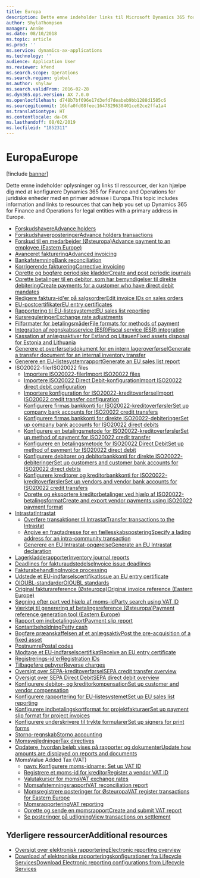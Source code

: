 ```yaml
---
title: Europa
description: Dette emne indeholder links til Microsoft Dynamics 365 for Finance and Operations-dokumentationsressourcer for Europa.
author: ShylaThompson
manager: AnnBe
ms.date: 08/10/2018
ms.topic: article
ms.prod: ''
ms.service: dynamics-ax-applications
ms.technology: ''
audience: Application User
ms.reviewer: kfend
ms.search.scope: Operations
ms.search.region: global
ms.author: shylaw
ms.search.validFrom: 2016-02-28
ms.dyn365.ops.version: AX 7.0.0
ms.openlocfilehash: d748b7bf696e17d3efd7deabeb9bb1288d1585c6
ms.sourcegitcommit: 16bfa0fd08feec1647829630401ce62ce2ffa1a4
ms.translationtype: HT
ms.contentlocale: da-DK
ms.lasthandoff: 08/02/2019
ms.locfileid: "1852311"
---
```

# <a name="europe"></a><span data-ttu-id="e53fd-103">Europa</span><span class="sxs-lookup"><span data-stu-id="e53fd-103">Europe</span></span> 

[!include [banner](../includes/banner.md)]

<span data-ttu-id="e53fd-104">Dette emne indeholder oplysninger og links til ressourcer, der kan hjælpe dig med at konfigurere Dynamics 365 for Finance and Operations for juridiske enheder med en primær adresse i Europa.</span><span class="sxs-lookup"><span data-stu-id="e53fd-104">This topic includes information and links to resources that can help you set up Dynamics 365 for Finance and Operations for legal entities with a primary address in Europe.</span></span> 

- [<span data-ttu-id="e53fd-105">Forskudshavere</span><span class="sxs-lookup"><span data-stu-id="e53fd-105">Advance holders</span></span>](emea-advance-holders.md)
 - [<span data-ttu-id="e53fd-106">Forskudshaverposteringer</span><span class="sxs-lookup"><span data-stu-id="e53fd-106">Advance holders transactions</span></span>](emea-advance-holders-transactions.md)
 - [<span data-ttu-id="e53fd-107">Forskud til en medarbejder (Østeuropa)</span><span class="sxs-lookup"><span data-stu-id="e53fd-107">Advance payment to an employee (Eastern Europe)</span></span>](tasks/advance-payment-employee.md)
- [<span data-ttu-id="e53fd-108">Avanceret fakturering</span><span class="sxs-lookup"><span data-stu-id="e53fd-108">Advanced invoicing</span></span>](emea-advance-invoice.md)
- [<span data-ttu-id="e53fd-109">Bankafstemning</span><span class="sxs-lookup"><span data-stu-id="e53fd-109">Bank reconciliation</span></span>](emea-bank-reconciliation.md)
- [<span data-ttu-id="e53fd-110">Korrigerende fakturering</span><span class="sxs-lookup"><span data-stu-id="e53fd-110">Corrective invoicing</span></span>](emea-corrective-invoice.md)
- [<span data-ttu-id="e53fd-111">Oprette og bogføre periodiske kladder</span><span class="sxs-lookup"><span data-stu-id="e53fd-111">Create and post periodic journals</span></span>](emea-create-post-periodic-journals.md)
- [<span data-ttu-id="e53fd-112">Oprette betalinger til en debitor, som har bemyndigelser til direkte debitering</span><span class="sxs-lookup"><span data-stu-id="e53fd-112">Create payments for a customer who have direct debit mandates</span></span>](tasks/create-payments-customers-who-have-direct-debit-mandates.md)
- [<span data-ttu-id="e53fd-113">Redigere faktura-id'er på salgsordrer</span><span class="sxs-lookup"><span data-stu-id="e53fd-113">Edit invoice IDs on sales orders</span></span>](emea-edit-invoice-id-sales-orders.md)
- [<span data-ttu-id="e53fd-114">EU-postcertifikater</span><span class="sxs-lookup"><span data-stu-id="e53fd-114">EU entry certificates</span></span>](emea-entry-certificates.md)
- [<span data-ttu-id="e53fd-115">Rapportering til EU-listesystemet</span><span class="sxs-lookup"><span data-stu-id="e53fd-115">EU sales list reporting</span></span>](emea-eu-sales-list.md)
- [<span data-ttu-id="e53fd-116">Kursreguleringer</span><span class="sxs-lookup"><span data-stu-id="e53fd-116">Exchange rate adjustments</span></span>](emea-exchange-rate-adjustments.md)
- [<span data-ttu-id="e53fd-117">Filformater for betalingsmåder</span><span class="sxs-lookup"><span data-stu-id="e53fd-117">File formats for methods of payment</span></span>](emea-select-file-formats-for-the-method-of-payments.md)
- [<span data-ttu-id="e53fd-118">Integration af regnskabsservice (ESR)</span><span class="sxs-lookup"><span data-stu-id="e53fd-118">Fiscal service (ESR) integration</span></span>](emea-fiscal-service-integration.md)
- [<span data-ttu-id="e53fd-119">Kassation af anlægsaktiver for Estland og Litauen</span><span class="sxs-lookup"><span data-stu-id="e53fd-119">Fixed assets disposal for Estonia and Lithuania</span></span>](emea-credit-note-reverse-fixed-asset-sale.md)
- [<span data-ttu-id="e53fd-120">Generere et overførselsdokument for en intern lageroverførsel</span><span class="sxs-lookup"><span data-stu-id="e53fd-120">Generate a transfer document for an internal inventory transfer</span></span>](tasks/transfer-document-internal-inventory-transfer.md)
- [<span data-ttu-id="e53fd-121">Generere en EU-listesystemrapport</span><span class="sxs-lookup"><span data-stu-id="e53fd-121">Generate an EU sales list report</span></span>](tasks/eur-00011-eu-sales-list-report.md)
- <span data-ttu-id="e53fd-122">ISO20022-filer</span><span class="sxs-lookup"><span data-stu-id="e53fd-122">ISO20022 files</span></span>
  - [<span data-ttu-id="e53fd-123">Importere ISO20022-filer</span><span class="sxs-lookup"><span data-stu-id="e53fd-123">Import ISO20022 files</span></span>](emea-ISO20022-file-formats.md)
  - [<span data-ttu-id="e53fd-124">Importere ISO20022 Direct Debit-konfiguration</span><span class="sxs-lookup"><span data-stu-id="e53fd-124">Import ISO20022 direct debit configuration</span></span>](tasks/import-iso20022-direct-debit-configuration.md)
  - [<span data-ttu-id="e53fd-125">Importere konfiguration for ISO20022-kreditoverførsel</span><span class="sxs-lookup"><span data-stu-id="e53fd-125">Import ISO20022 credit transfer configuration</span></span>](tasks/import-iso20022-credit-transfer-configuration.md)
  - [<span data-ttu-id="e53fd-126">Konfigurere firmas bankkonti for ISO20022-kreditoverførsler</span><span class="sxs-lookup"><span data-stu-id="e53fd-126">Set up company bank accounts for ISO20022 credit transfers</span></span>](tasks/set-up-company-bank-accounts-iso20022-credit-transfers.md)
  - [<span data-ttu-id="e53fd-127">Konfigurere firmas bankkonti for direkte ISO20022-debiteringer</span><span class="sxs-lookup"><span data-stu-id="e53fd-127">Set up company bank accounts for ISO20022 direct debits</span></span>](tasks/set-up-company-bank-accounts-iso20022-direct-debits.md)
  - [<span data-ttu-id="e53fd-128">Konfigurere en betalingsmetode for ISO20022-kreditoverførsler</span><span class="sxs-lookup"><span data-stu-id="e53fd-128">Set up method of payment for ISO20022 credit transfer</span></span>](tasks/set-up-method-payment-iso20022-credit-transfer.md)
  - [<span data-ttu-id="e53fd-129">Konfigurere en betalingsmetode for ISO20022 Direct Debit</span><span class="sxs-lookup"><span data-stu-id="e53fd-129">Set up method of payment for ISO20022 direct debit</span></span>](tasks/setup-method-payment-iso20022-direct-debit.md)
  - [<span data-ttu-id="e53fd-130">Konfigurere debitorer og debitorbankkonti for direkte ISO20022-debiteringer</span><span class="sxs-lookup"><span data-stu-id="e53fd-130">Set up customers and customer bank accounts for ISO20022 direct debits</span></span>](tasks/set-up-bank-accounts-iso20022-direct-debits.md)
  - [<span data-ttu-id="e53fd-131">Konfigurere kreditorer og kreditorbankkonti for ISO20022-kreditoverførsler</span><span class="sxs-lookup"><span data-stu-id="e53fd-131">Set up vendors and vendor bank accounts for ISO20022 credit transfers</span></span>](tasks/set-up-vendor-iso20022-credit-transfers.md)
  - [<span data-ttu-id="e53fd-132">Oprette og eksportere kreditorbetalinger ved hjælp af ISO20022-betalingsformat</span><span class="sxs-lookup"><span data-stu-id="e53fd-132">Create and export vendor payments using ISO20022 payment format</span></span>](tasks/create-export-vendor-payments-iso20022-payment-format.md)
- [<span data-ttu-id="e53fd-133">Intrastat</span><span class="sxs-lookup"><span data-stu-id="e53fd-133">Intrastat</span></span>](emea-intrastat.md)
  - [<span data-ttu-id="e53fd-134">Overføre transaktioner til Intrastat</span><span class="sxs-lookup"><span data-stu-id="e53fd-134">Transfer transactions to the Intrastat</span></span>](tasks/transfer-transactions-intrastat.md)
  - [<span data-ttu-id="e53fd-135">Angive en fragtadresse for en fællesskabspostering</span><span class="sxs-lookup"><span data-stu-id="e53fd-135">Specify a lading address for an intra-community transaction</span></span>](tasks/eur-00002-specify-lading-address-intra-community.md)
  - [<span data-ttu-id="e53fd-136">Generere en EU Intrastat-opgørelse</span><span class="sxs-lookup"><span data-stu-id="e53fd-136">Generate an EU Intrastat declaration</span></span>](tasks/eur-00002-eu-intrastat-declaration.md)
- [<span data-ttu-id="e53fd-137">Lagerkladderapporter</span><span class="sxs-lookup"><span data-stu-id="e53fd-137">Inventory journal reports</span></span>](emea-set-up-report-inventory-journal-names.md)
- [<span data-ttu-id="e53fd-138">Deadlines for fakturaudstedelse</span><span class="sxs-lookup"><span data-stu-id="e53fd-138">Invoice issue deadlines</span></span>](emea-invoice-issue-deadline.md)
- [<span data-ttu-id="e53fd-139">Fakturabehandling</span><span class="sxs-lookup"><span data-stu-id="e53fd-139">Invoice processing</span></span>](emea-invoice-processing.md)
- [<span data-ttu-id="e53fd-140">Udstede et EU-indførselscertifikat</span><span class="sxs-lookup"><span data-stu-id="e53fd-140">Issue an EU entry certificate</span></span>](tasks/eur-00012-issue-eu-entry-certificate.md)
- [<span data-ttu-id="e53fd-141">OIOUBL-standarder</span><span class="sxs-lookup"><span data-stu-id="e53fd-141">OIOUBL standards</span></span>](emea-oioubl-standards-electronic-invoicing.md)
- [<span data-ttu-id="e53fd-142">Original fakturareference (Østeuropa)</span><span class="sxs-lookup"><span data-stu-id="e53fd-142">Original invoice reference (Eastern Europe)</span></span>](tasks/ee-00004-original-invoice-reference.md)
- [<span data-ttu-id="e53fd-143">Søgning efter part ved hjælp af moms-id</span><span class="sxs-lookup"><span data-stu-id="e53fd-143">Party search using VAT ID</span></span>](tasks/eur-00015-party-search-vat-id.md)
- [<span data-ttu-id="e53fd-144">Værktøj til generering af betalingsreference (Østeuropa)</span><span class="sxs-lookup"><span data-stu-id="e53fd-144">Payment reference generation tool (Eastern Europe)</span></span>](tasks/ee-00015-payment-reference-generation-tool.md)
- [<span data-ttu-id="e53fd-145">Rapport om indbetalingskort</span><span class="sxs-lookup"><span data-stu-id="e53fd-145">Payment slip report</span></span>](emea-eur-payment-slip-report-giro.md)
- [<span data-ttu-id="e53fd-146">Kontantbeholdning</span><span class="sxs-lookup"><span data-stu-id="e53fd-146">Petty cash</span></span>](emea-petty-cash.md)
- [<span data-ttu-id="e53fd-147">Bogføre præanskaffelsen af et anlægsaktiv</span><span class="sxs-lookup"><span data-stu-id="e53fd-147">Post the pre-acquisition of a fixed asset</span></span>](emea-pre-acquisition-acquisition-fixed-asset.md)
- [<span data-ttu-id="e53fd-148">Postnumre</span><span class="sxs-lookup"><span data-stu-id="e53fd-148">Postal codes</span></span>](emea-import-create-postal-codes-manually.md)
- [<span data-ttu-id="e53fd-149">Modtage et EU-indførselscertifikat</span><span class="sxs-lookup"><span data-stu-id="e53fd-149">Receive an EU entry certificate</span></span>](tasks/eur-00012-receive-eu-entry-certificate.md)
- [<span data-ttu-id="e53fd-150">Registrerings-id'er</span><span class="sxs-lookup"><span data-stu-id="e53fd-150">Registration IDs</span></span>](emea-registration-ids.md)
- [<span data-ttu-id="e53fd-151">Tilbageføre gebyrer</span><span class="sxs-lookup"><span data-stu-id="e53fd-151">Reverse charges</span></span>](emea-reverse-charge.md)
- [<span data-ttu-id="e53fd-152">Oversigt over SEPA-kreditoverførsel</span><span class="sxs-lookup"><span data-stu-id="e53fd-152">SEPA credit transfer overview</span></span>](../accounts-payable/sepa-credit-transfer.md)
- [<span data-ttu-id="e53fd-153">Oversigt over SEPA Direct Debit</span><span class="sxs-lookup"><span data-stu-id="e53fd-153">SEPA direct debit overview</span></span>](../accounts-receivable/sepa-direct-debit-overview.md)
- [<span data-ttu-id="e53fd-154">Konfigurere debitor- og kreditorkompensation</span><span class="sxs-lookup"><span data-stu-id="e53fd-154">Set up customer and vendor compensation</span></span>](emea-compensation-customer-vendor-transactions.md)
- [<span data-ttu-id="e53fd-155">Konfigurere rapportering for EU-listesystemet</span><span class="sxs-lookup"><span data-stu-id="e53fd-155">Set up EU sales list reporting</span></span>](tasks/eur-00011-eu-sales-list-reporting.md)
- [<span data-ttu-id="e53fd-156">Konfigurere indbetalingskortformat for projektfakturaer</span><span class="sxs-lookup"><span data-stu-id="e53fd-156">Set up payment slip format for project invoices</span></span>](tasks/set-up-payment-slip-format-project-invoices.md)
- [<span data-ttu-id="e53fd-157">Konfigurere underskrivere til trykte formularer</span><span class="sxs-lookup"><span data-stu-id="e53fd-157">Set up signers for print forms</span></span>](emea-set-up-signers-for-printing-forms.md)
- [<span data-ttu-id="e53fd-158">Storno-regnskab</span><span class="sxs-lookup"><span data-stu-id="e53fd-158">Storno accounting</span></span>](emea-storno.md)
- [<span data-ttu-id="e53fd-159">Momsvejledninger</span><span class="sxs-lookup"><span data-stu-id="e53fd-159">Tax directives</span></span>](emea-tax-directives.md)
- [<span data-ttu-id="e53fd-160">Opdatere, hvordan beløb vises på rapporter og dokumenter</span><span class="sxs-lookup"><span data-stu-id="e53fd-160">Update how amounts are displayed on reports and documents</span></span>](emea-amount-printing-forms.md)
- <span data-ttu-id="e53fd-161">Moms</span><span class="sxs-lookup"><span data-stu-id="e53fd-161">Value Added Tax (VAT)</span></span>
  - [<span data-ttu-id="e53fd-162">navn: Konfigurere moms-id</span><span class="sxs-lookup"><span data-stu-id="e53fd-162">name: Set up VAT ID</span></span>](tasks/eur-00015-vat-id.md)
  - [<span data-ttu-id="e53fd-163">Registrere et moms-id for kreditor</span><span class="sxs-lookup"><span data-stu-id="e53fd-163">Register a vendor VAT ID</span></span>](tasks/eur-00015-registration-vendor-vat-id.md)
  - [<span data-ttu-id="e53fd-164">Valutakurser for moms</span><span class="sxs-lookup"><span data-stu-id="e53fd-164">VAT exchange rates</span></span>](emea-vat-exchange-rate.md)
  - [<span data-ttu-id="e53fd-165">Momsafstemningsrapport</span><span class="sxs-lookup"><span data-stu-id="e53fd-165">VAT reconciliation report</span></span>](tasks/eur-00018-vat-reconciliation-report.md)
  - [<span data-ttu-id="e53fd-166">Momsregistrere posteringer for Østeuropa</span><span class="sxs-lookup"><span data-stu-id="e53fd-166">VAT register transactions for Eastern Europe</span></span>](emea-vat-register-transactions.md)
  - [<span data-ttu-id="e53fd-167">Momsrapportering</span><span class="sxs-lookup"><span data-stu-id="e53fd-167">VAT reporting</span></span>](emea-vat-reporting.md)
  - [<span data-ttu-id="e53fd-168">Oprette og sende en momsrapport</span><span class="sxs-lookup"><span data-stu-id="e53fd-168">Create and submit VAT report</span></span>](tasks/create-submit-vat-report.md)
  - [<span data-ttu-id="e53fd-169">Se posteringer på udligning</span><span class="sxs-lookup"><span data-stu-id="e53fd-169">View transactions on settlement</span></span>](emea-transactions-settlement-form.md)

## <a name="additional-resources"></a><span data-ttu-id="e53fd-170">Yderligere ressourcer</span><span class="sxs-lookup"><span data-stu-id="e53fd-170">Additional resources</span></span>

- [<span data-ttu-id="e53fd-171">Oversigt over elektronisk rapportering</span><span class="sxs-lookup"><span data-stu-id="e53fd-171">Electronic reporting overview</span></span>](../../dev-itpro/analytics/general-electronic-reporting.md)
- [<span data-ttu-id="e53fd-172">Download af elektroniske rapporteringskonfigurationer fra Lifecycle Services</span><span class="sxs-lookup"><span data-stu-id="e53fd-172">Download Electronic reporting configurations from Lifecycle Services</span></span>](../../dev-itpro/analytics/download-electronic-reporting-configuration-lcs.md)

